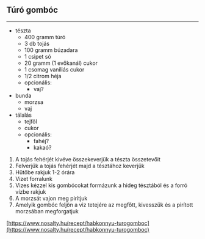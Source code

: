## Túró gombóc

------------------------------------------------------------------------------------------------------------------------

-   tészta
    -   400 gramm túró
    -   3 db tojás
    -   100 gramm búzadara
    -   1 csipet só
    -   20 gramm (1 evőkanál) cukor
    -   1 csomag vaníliás cukor
    -   1/2 citrom héja
    -   opcionális:
        -   vaj?
-   bunda
    -   morzsa
    -   vaj
-   tálalás
    -   tejföl
    -   cukor
    -   opcionális:
        -   fahéj?
        -   kakaó?

1.  A tojás fehérjét kivéve összekeverjük a tészta összetevőit
1.  Felverjük a tojás fehérjét majd a tésztához keverjük
1.  Hűtőbe rakjuk 1-2 órára
1.  Vizet forralunk
1.  Vizes kézzel kis gombócokat formázunk a hideg tésztából és a forró vízbe rakjuk
1.   A morzsát vajon meg pirítjuk
1.  Amelyik gombóc feljön a viz tetejére az megfőtt, kivesszük és a pirított morzsában megforgatjuk

[https://www.nosalty.hu/recept/habkonnyu-turogomboc](https://www.nosalty.hu/recept/habkonnyu-turogomboc)

